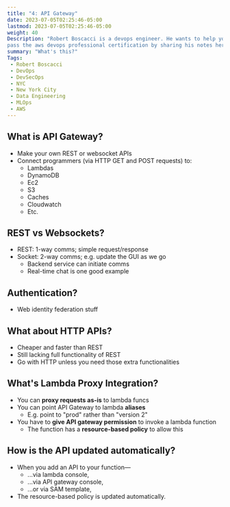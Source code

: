 ```yaml
---
title: "4: API Gateway"
date: 2023-07-05T02:25:46-05:00
lastmod: 2023-07-05T02:25:46-05:00
weight: 40
Description: "Robert Boscacci is a devops engineer. He wants to help you \
pass the aws devops professional certification by sharing his notes here." # Keep to 150-160 chars
summary: "What's this?"
Tags:
 - Robert Boscacci
 - DevOps
 - DevSecOps
 - NYC
 - New York City
 - Data Engineering
 - MLOps
 - AWS
---
```


## What is API Gateway?
- Make your own REST or websocket APIs
- Connect programmers (via HTTP GET and POST requests) to:
	- Lambdas
	- DynamoDB
	- Ec2
	- S3
	- Caches
	- Cloudwatch
	- Etc.

## REST vs Websockets?
- REST: 1-way comms; simple request/response
- Socket: 2-way comms; e.g. update the GUI as we go
	- Backend service can initiate comms
	- Real-time chat is one good example

## Authentication?
- Web identity federation stuff

## What about HTTP APIs?
- Cheaper and faster than REST
- Still lacking full functionality of REST
- Go with HTTP unless you need those extra functionalities

## What's Lambda Proxy Integration?
- You can __proxy requests as-is__ to lambda funcs 
- You can point API Gateway to lambda __aliases__
	- E.g. point to "prod" rather than "version 2"
- You have to __give API gateway permission__ to invoke a lambda function
	- The function has a __resource-based policy__ to allow this

## How is the API updated automatically?
- When you add an API to your function—
	- ...via lambda console,
	- ...via API gateway console,
	- ...or via SAM template,
- The resource-based policy is updated automatically.
